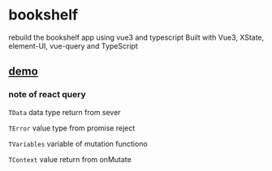# bookshelf
rebuild the bookshelf app using vue3 and typescript
Built with Vue3, XState, element-UI, vue-query and TypeScript

## [demo](https://bookshelf.pages.dev)


### note of react query
`TData` data type return from sever

`TError` value type from promise reject

`TVariables` variable of mutation functiono

`TContext` value return from onMutate






